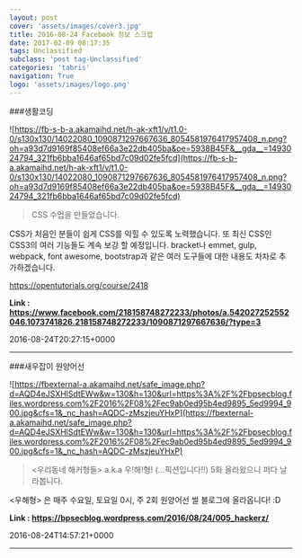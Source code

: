 ```yaml
---
layout: post
cover: 'assets/images/cover3.jpg'
title: 2016-08-24 Facebook 정보 스크랩
date: 2017-02-09 08:17:35
tags: Unclassified
subclass: 'post tag-Unclassified'
categories: 'tabris'
navigation: True
logo: 'assets/images/logo.png'
---
```


###생활코딩

![https://fb-s-b-a.akamaihd.net/h-ak-xft1/v/t1.0-0/s130x130/14022080_1090871297667636_8054581976417957408_n.png?oh=a93d7d9169f85408ef66a3e22db405ba&oe=5938B45F&__gda__=1493024794_321fb6bba1646af65bd7c09d02fe5fcd](https://fb-s-b-a.akamaihd.net/h-ak-xft1/v/t1.0-0/s130x130/14022080_1090871297667636_8054581976417957408_n.png?oh=a93d7d9169f85408ef66a3e22db405ba&oe=5938B45F&__gda__=1493024794_321fb6bba1646af65bd7c09d02fe5fcd)

>CSS 수업을 만들었습니다. 

CSS가 처음인 분들이 쉽게 CSS를 익힐 수 있도록 노력했습니다. 또 최신 CSS인 CSS3의 여러 기능들도 계속 보강 할 예정입니다. bracket나 emmet, gulp, webpack, font awesome, bootstrap과 같은 여러 도구들에 대한 내용도 차차로 추가하겠습니다.

https://opentutorials.org/course/2418

**Link : <https://www.facebook.com/218158748272233/photos/a.542027252552046.1073741826.218158748272233/1090871297667636/?type=3>**

2016-08-24T20:27:15+0000

---

###새우잡이 원양어선

![https://fbexternal-a.akamaihd.net/safe_image.php?d=AQD4eJSXHlSdtEWw&w=130&h=130&url=https%3A%2F%2Fbpsecblog.files.wordpress.com%2F2016%2F08%2Fec9ab0ed95b4ed9895_5ed9994_900.jpg&cfs=1&_nc_hash=AQDC-zMszjeuYHxP](https://fbexternal-a.akamaihd.net/safe_image.php?d=AQD4eJSXHlSdtEWw&w=130&h=130&url=https%3A%2F%2Fbpsecblog.files.wordpress.com%2F2016%2F08%2Fec9ab0ed95b4ed9895_5ed9994_900.jpg&cfs=1&_nc_hash=AQDC-zMszjeuYHxP)

><우리동네 해커형들> a.k.a 우!해!형! (...픽션입니다!!)
5화 올라왔으니 퍼다 날라봅니다.

<우해형> 은 매주 수요일, 토요일 0시, 주 2회 원양어선 썰 블로그에 올라옵니다! :D

**Link : <https://bpsecblog.wordpress.com/2016/08/24/005_hackerz/>**

2016-08-24T14:57:21+0000

---

